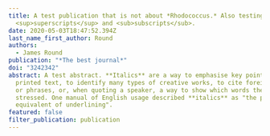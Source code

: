 ```yaml
---
title: A test publication that is not about *Rhodococcus.* Also testing
  <sup>superscripts</sup> and <sub>subscripts</sub>.
date: 2020-05-03T18:47:52.394Z
last_name_first_author: Round
authors:
  - James Round
publication: "*The best journal*"
doi: "3242342"
abstract: A test abstract. **Italics** are a way to emphasise key points in a
  printed text, to identify many types of creative works, to cite foreign words
  or phrases, or, when quoting a speaker, a way to show which words they
  stressed. One manual of English usage described **italics** as "the print
  equivalent of underlining".
featured: false
filter_publication: publication
---
```

